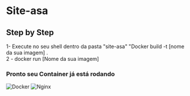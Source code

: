 
# Site-asa 
## Step by Step
1- Execute no seu shell dentro da pasta "site-asa" "Docker build -t [nome da sua imagem] .   
2 - docker run [Nome da sua imagem]
### Pronto seu Container já está rodando

![Docker](https://img.shields.io/badge/docker-%230db7ed.svg?style=for-the-badge&logo=docker&logoColor=white)
	![Nginx](https://img.shields.io/badge/nginx-%23009639.svg?style=for-the-badge&logo=nginx&logoColor=white)

